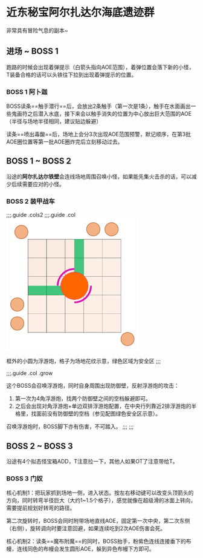 # 近东秘宝阿尔扎达尔海底遗迹群

非常具有冒险气息的副本~

## 进场 ~ BOSS 1

跑路的时候会出现着弹提示（白箭头指向AOE范围），着弹位置会落下新的小怪，<Role name="tank" />T装备合格的话可以头铁往下拉到出现着弹提示的位置。

### BOSS 1 阿卜迦

BOSS读条==触手潜行==后，会放出2条触手（第一次是1条），触手在水面画出一些鬼画符之后潜入水底，接下来会以触手消失的位置为中心放出巨大范围的AOE（半径与场地半径相同，建议贴边躲避）

读条==喷出毒酸==后，场地上会分3次出现AOE范围预警，默记顺序，在第3批AOE圈位置等第一批AOE圈炸完后立刻移动过去。

## BOSS 1 ~ BOSS 2

沿途的**阿尔扎达尔铁壁**会连线场地周围召唤小怪，如果能先集火击杀的话，可以减少后续需要应对的小怪。

### BOSS 2 装甲战车

;;;.guide .cols2
;;;.guide .col
<img src="./duty.assets/844.png" width="350px" />

框外的小圆为浮游炮，格子为场地花纹示意，绿色区域为安全区
;;;

;;;.guide .col .grow

这个BOSS会召唤浮游炮，同时自身周围出现防御壁，反射浮游炮的攻击：
1. 第一次为4角浮游炮，找两个防御壁之间的空档躲避即可。
2. 之后会出现对角浮游炮+单边双排浮游炮配置，在中央行列靠近2排浮游炮的半格里，找面前没有防御壁的空档（参见配图绿色安全区示意）。

召唤浮游炮时，BOSS脚下亦有伤害，不可踏入。
;;;
;;;

## BOSS 2 ~ BOSS 3 

沿途有4个拟态怪宝箱ADD，T注意拉一下，其他人如果OT了注意带给T。

### BOSS 3 门奴

核心机制1：把玩家抓到场地一侧，进入<Status :id="2973" name="旋转移动" />状态。按左右移动键可以改变头顶箭头的方向，同时转弯半径巨大（大约1~1.5个格子），感觉就像在超级滑的冰面上转向，需要提前规划好转弯的路径。

第二次旋转时，BOSS会同时附带场地直线AOE，固定第一次中央，第二次东侧（右侧），旋转调向时要注意回避，如果连续吃到2次AOE伤害会死。

核心机制2：读条==魔布附魔==的同时，BOSS抬手，粉紫色连线连接垂下的布幔，连线同色的布幔会发生圆形AOE，躲到异色布幔下方即可。